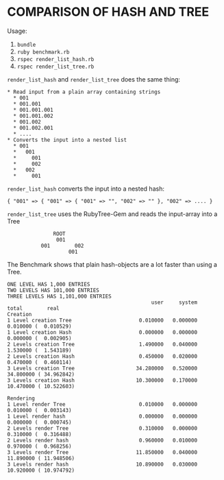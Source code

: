 COMPARISON OF HASH AND TREE
===========================

Usage:

  1. `bundle`
  2. `ruby benchmark.rb`
  3. `rspec render_list_hash.rb`
  4. `rspec render_list_tree.rb`

`render_list_hash` and `render_list_tree` does the same thing:

    * Read input from a plain array containing strings
      * 001
      * 001.001
      * 001.001.001
      * 001.001.002
      * 001.002
      * 001.002.001
      * ....
    * Converts the input into a nested list
      * 001
      *   001
      *     001
      *     002
      *   002
      *     001

`render_list_hash` converts the input into a nested hash:

    { "001" => { "001" => { "001" => "", "002" => "" }, "002" => .... }

`render_list_tree` uses the RubyTree-Gem and reads the input-array into a Tree

                   ROOT
                    001
               001        002
                        001


The Benchmark shows that plain hash-objects are a lot faster than using
a Tree.

    ONE LEVEL HAS 1,000 ENTRIES
    TWO LEVELS HAS 101,000 ENTRIES
    THREE LEVELS HAS 1,101,000 ENTRIES
                                                   user     system      total        real
    Creation
    1 Level creation Tree                      0.010000   0.000000   0.010000 (  0.010529)
    1 Level creation Hash                      0.000000   0.000000   0.000000 (  0.002905)
    2 Levels creation Tree                     1.490000   0.040000   1.530000 (  1.543189)
    2 Levels creation Hash                     0.450000   0.020000   0.470000 (  0.460114)
    3 Levels creation Tree                    34.280000   0.520000  34.800000 ( 34.962842)
    3 Levels creation Hash                    10.300000   0.170000  10.470000 ( 10.522603)

    Rendering
    1 Level render Tree                        0.010000   0.000000   0.010000 (  0.003143)
    1 Level render hash                        0.000000   0.000000   0.000000 (  0.000745)
    2 Levels render Tree                       0.310000   0.000000   0.310000 (  0.316488)
    2 Levels render hash                       0.960000   0.010000   0.970000 (  0.968256)
    3 Levels render Tree                      11.850000   0.040000  11.890000 ( 11.948506)
    3 Levels render hash                      10.890000   0.030000  10.920000 ( 10.974792)
